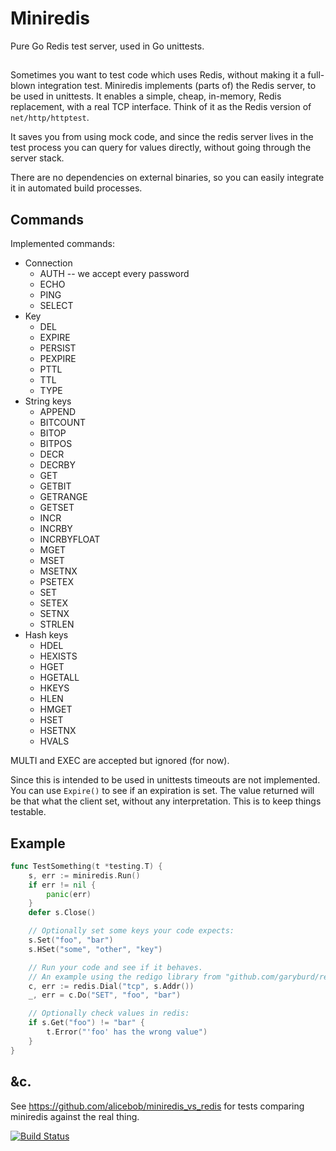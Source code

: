 # Miniredis

Pure Go Redis test server, used in Go unittests.


##

Sometimes you want to test code which uses Redis, without making it a full-blown
integration test.
Miniredis implements (parts of) the Redis server, to be used in unittests. It
enables a simple, cheap, in-memory, Redis replacement, with a real TCP interface. Think of it as the Redis version of `net/http/httptest`.

It saves you from using mock code, and since the redis server lives in the
test process you can query for values directly, without going through the server
stack.

There are no dependencies on external binaries, so you can easily integrate it in automated build processes.


## Commands

Implemented commands:

 - Connection
     - AUTH -- we accept every password
     - ECHO
     - PING
     - SELECT
 - Key 
     - DEL
     - EXPIRE
     - PERSIST
     - PEXPIRE
     - PTTL
     - TTL
     - TYPE
 - String keys
     - APPEND
     - BITCOUNT
     - BITOP
     - BITPOS
     - DECR
     - DECRBY
     - GET
     - GETBIT
     - GETRANGE
     - GETSET
     - INCR
     - INCRBY
     - INCRBYFLOAT
     - MGET
     - MSET
     - MSETNX
     - PSETEX
     - SET
     - SETEX
     - SETNX
     - STRLEN
 - Hash keys
     - HDEL
     - HEXISTS
     - HGET
     - HGETALL
     - HKEYS
     - HLEN
     - HMGET
     - HSET
     - HSETNX
     - HVALS

MULTI and EXEC are accepted but ignored (for now).

Since this is intended to be used in unittests timeouts are not implemented.
You can use `Expire()` to see if an expiration is set. The value returned will
be that what the client set, without any interpretation. This is to keep things
testable.

## Example

``` Go
func TestSomething(t *testing.T) {
	s, err := miniredis.Run()
	if err != nil {
		panic(err)
	}
	defer s.Close()

	// Optionally set some keys your code expects:
	s.Set("foo", "bar")
	s.HSet("some", "other", "key")

	// Run your code and see if it behaves.
	// An example using the redigo library from "github.com/garyburd/redigo/redis":
	c, err := redis.Dial("tcp", s.Addr())
	_, err = c.Do("SET", "foo", "bar")

	// Optionally check values in redis:
	if s.Get("foo") != "bar" {
        t.Error("'foo' has the wrong value")
    }
}
```

## &c.

See https://github.com/alicebob/miniredis_vs_redis for tests comparing
miniredis against the real thing.


[![Build
Status](https://travis-ci.org/alicebob/miniredis.svg?branch=master)](https://travis-ci.org/alicebob/miniredis)
